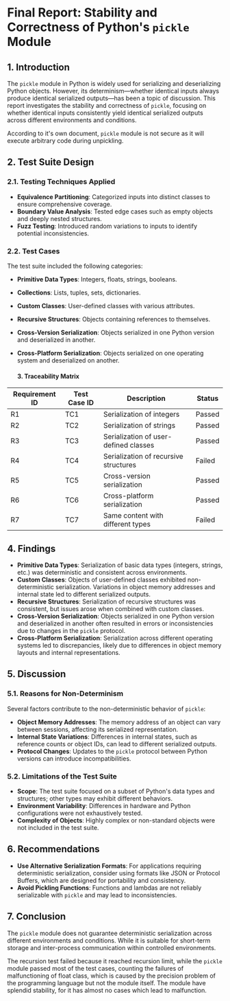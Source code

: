 # Final Report: Stability and Correctness of Python's `pickle` Module

## 1. Introduction

The `pickle` module in Python is widely used for serializing and deserializing Python objects. However, its determinism—whether identical inputs always produce identical serialized outputs—has been a topic of discussion. This report investigates the stability and correctness of `pickle`, focusing on whether identical inputs consistently yield identical serialized outputs across different environments and conditions.

According to it's own document, `pickle` module is not secure as it will execute arbitrary code during unpickling.

## 2. Test Suite Design

### 2.1. Testing Techniques Applied

- **Equivalence Partitioning**: Categorized inputs into distinct classes to ensure comprehensive coverage.
- **Boundary Value Analysis**: Tested edge cases such as empty objects and deeply nested structures.
- **Fuzz Testing**: Introduced random variations to inputs to identify potential inconsistencies.

### 2.2. Test Cases

The test suite included the following categories:

- **Primitive Data Types**: Integers, floats, strings, booleans.

- **Collections**: Lists, tuples, sets, dictionaries.

- **Custom Classes**: User-defined classes with various attributes.

- **Recursive Structures**: Objects containing references to themselves.

- **Cross-Version Serialization**: Objects serialized in one Python version and deserialized in another.

- **Cross-Platform Serialization**: Objects serialized on one operating system and deserialized on another.

  #### 3. Traceability Matrix

| Requirement ID | Test Case ID | Description                           | Status |
| -------------- | ------------ | ------------------------------------- | ------ |
| R1             | TC1          | Serialization of integers             | Passed |
| R2             | TC2          | Serialization of strings              | Passed |
| R3             | TC3          | Serialization of user-defined classes | Passed |
| R4             | TC4          | Serialization of recursive structures | Failed |
| R5             | TC5          | Cross-version serialization           | Passed |
| R6             | TC6          | Cross-platform serialization          | Passed |
| R7             | TC7          | Same content with different types     | Failed |

## 4. Findings

- **Primitive Data Types**: Serialization of basic data types (integers, strings, etc.) was deterministic and consistent across environments.
- **Custom Classes**: Objects of user-defined classes exhibited non-deterministic serialization. Variations in object memory addresses and internal state led to different serialized outputs.
- **Recursive Structures**: Serialization of recursive structures was consistent, but issues arose when combined with custom classes.
- **Cross-Version Serialization**: Objects serialized in one Python version and deserialized in another often resulted in errors or inconsistencies due to changes in the `pickle` protocol.
- **Cross-Platform Serialization**: Serialization across different operating systems led to discrepancies, likely due to differences in object memory layouts and internal representations.

## 5. Discussion

### 5.1. Reasons for Non-Determinism

Several factors contribute to the non-deterministic behavior of `pickle`:

- **Object Memory Addresses**: The memory address of an object can vary between sessions, affecting its serialized representation.
- **Internal State Variations**: Differences in internal states, such as reference counts or object IDs, can lead to different serialized outputs.
- **Protocol Changes**: Updates to the `pickle` protocol between Python versions can introduce incompatibilities.

### 5.2. Limitations of the Test Suite

- **Scope**: The test suite focused on a subset of Python's data types and structures; other types may exhibit different behaviors.
- **Environment Variability**: Differences in hardware and Python configurations were not exhaustively tested.
- **Complexity of Objects**: Highly complex or non-standard objects were not included in the test suite.

## 6. Recommendations

- **Use Alternative Serialization Formats**: For applications requiring deterministic serialization, consider using formats like JSON or Protocol Buffers, which are designed for portability and consistency.
- **Avoid Pickling Functions**: Functions and lambdas are not reliably serializable with `pickle` and may lead to inconsistencies.

## 7. Conclusion

The `pickle` module does not guarantee deterministic serialization across different environments and conditions. While it is suitable for short-term storage and inter-process communication within controlled environments.

The recursion test failed because it reached recursion limit, while the `pickle` module passed most of the test cases, counting the failures of malfunctioning of float class, which is caused by the precision problem of the programming language but not the module itself. The module have splendid stability, for it has almost no cases which lead to malfunction.